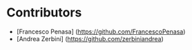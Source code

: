 # Contributors

- [Francesco Penasa] (https://github.com/FrancescoPenasa)
- [Andrea Zerbini]   (https://github.com/zerbiniandrea)